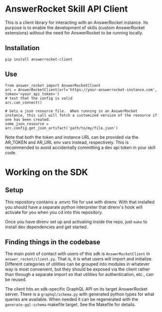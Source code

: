 # AnswerRocket Skill API Client
This is a client library for interacting with an AnswerRocket instance.  Its purpose is to enable the development of skills (custom AnswerRocket extensions) without the need for AnswerRocket to be running locally.

## Installation

`pip install answerrocket-client`

## Use

```
from answer_rocket import AnswerRocketClient
arc = AnswerRocketClient(url='https://your-answerrocket-instance.com', token='<your_api_token>')
# test that the config is valid
arc.can_connect()

# Gets a json resource file.  When running in an AnswerRocket instance, this call will fetch a customized version of the resource if one has been created.
some_json_resource = arc.config.get_json_artifact('path/to/my/file.json')
```

Note that both the token and instance URL can be provided via the AR_TOKEN and AR_URL env vars instead, respectively. This is recommended to avoid accidentally committing a dev api token in your skill code.

# Working on the SDK
## Setup
This repository contains a .envrc file for use with direnv. With that installed you should have a separate python interpreter that direnv's hook will activate for you when you cd into this repository.

Once you have direnv set up and activating inside the repo, just `make` to install dev dependencies and get started.

## Finding things in the codebase
The main point of contact with users of this sdk is `AnswerRocketClient` in `answer_rocket/client.py`. That is, it is what users will import and initialize. Different categories of utilities can be grouped into modules in whatever way is most convenient, but they should be exposed via the client rather than through a separate import so that utilities for authentication, etc., can be reused.

The client hits an sdk-specific GraphQL API on its target AnswerRocket server. There is a `graphql/schema.py` with generated python types for what queries are available. When needed it can be regenerated with the `generate-gql-schema` makefile target. See the Makefile for details.